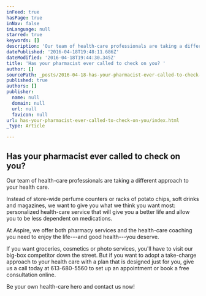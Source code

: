 ```yaml
---
inFeed: true
hasPage: true
inNav: false
inLanguage: null
starred: true
keywords: []
description: 'Our team of health-care professionals are taking a different approach to your health care. '
datePublished: '2016-04-18T19:48:11.686Z'
dateModified: '2016-04-18T19:44:30.345Z'
title: 'Has your pharmacist ever called to check on you? '
author: []
sourcePath: _posts/2016-04-18-has-your-pharmacist-ever-called-to-check-on-you.md
published: true
authors: []
publisher:
  name: null
  domain: null
  url: null
  favicon: null
url: has-your-pharmacist-ever-called-to-check-on-you/index.html
_type: Article

---
```

## Has your pharmacist ever called to check on you? 

Our team of health-care professionals are taking a different approach to your health care. 

Instead of store-wide perfume counters or racks of potato chips, soft drinks and magazines, we want to give you what we think you want most: personalized health-care service that will give you a better life and allow you to be less dependent on medications. 

At Aspire, we offer both pharmacy services and the health-care coaching you need to enjoy the life---and good health---you deserve. 

If you want groceries, cosmetics or photo services, you'll have to visit our big-box competitor down the street. But if you want to adopt a take-charge approach to your health care with a plan that is designed just for you, give us a call today at 613-680-5560 to set up an appointment or book a free consultation online. 

Be your own health-care hero and contact us now!